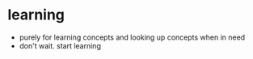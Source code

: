 # learning
* purely for learning concepts and looking up concepts when in need
* don't wait. start learning
